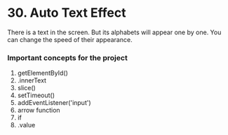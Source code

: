 # 30. Auto Text Effect

There is a text in the screen. But its alphabets will appear one by one. You can change the speed of their appearance.

### Important concepts for the project

1. getElementById()
2. .innerText
3. slice()
4. setTimeout()
5. addEventListener('input')
6. arrow function
7. if
8. .value
